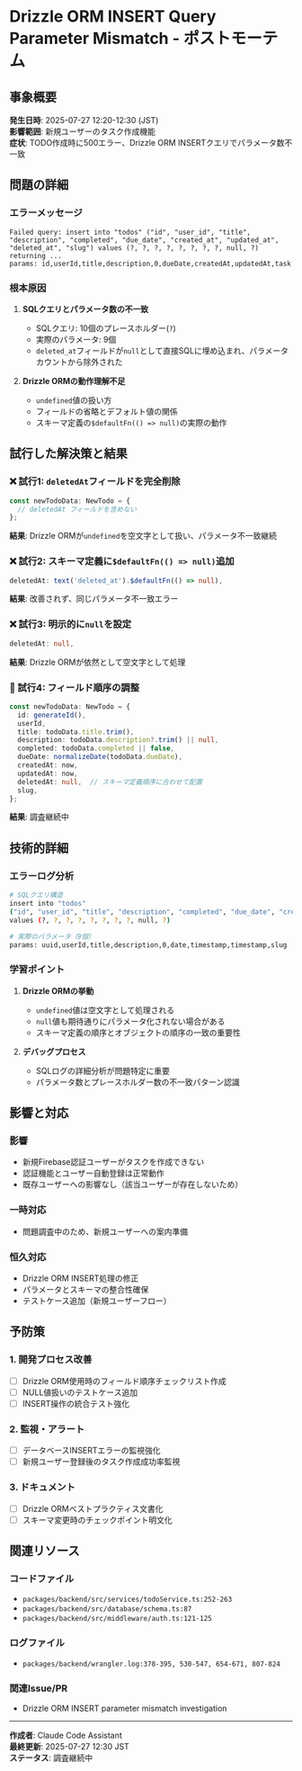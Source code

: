 # Drizzle ORM INSERT Query Parameter Mismatch - ポストモーテム

## 事象概要

**発生日時**: 2025-07-27 12:20-12:30 (JST)  
**影響範囲**: 新規ユーザーのタスク作成機能  
**症状**: TODO作成時に500エラー、Drizzle ORM INSERTクエリでパラメータ数不一致  

## 問題の詳細

### エラーメッセージ
```
Failed query: insert into "todos" ("id", "user_id", "title", "description", "completed", "due_date", "created_at", "updated_at", "deleted_at", "slug") values (?, ?, ?, ?, ?, ?, ?, ?, null, ?) returning ...
params: id,userId,title,description,0,dueDate,createdAt,updatedAt,task
```

### 根本原因
1. **SQLクエリとパラメータ数の不一致**
   - SQLクエリ: 10個のプレースホルダー(`?`)
   - 実際のパラメータ: 9個
   - `deleted_at`フィールドが`null`として直接SQLに埋め込まれ、パラメータカウントから除外された

2. **Drizzle ORMの動作理解不足**
   - `undefined`値の扱い方
   - フィールドの省略とデフォルト値の関係
   - スキーマ定義の`$defaultFn(() => null)`の実際の動作

## 試行した解決策と結果

### ❌ 試行1: `deletedAt`フィールドを完全削除
```typescript
const newTodoData: NewTodo = {
  // deletedAt フィールドを含めない
};
```
**結果**: Drizzle ORMが`undefined`を空文字として扱い、パラメータ不一致継続

### ❌ 試行2: スキーマ定義に`$defaultFn(() => null)`追加
```typescript
deletedAt: text('deleted_at').$defaultFn(() => null),
```
**結果**: 改善されず、同じパラメータ不一致エラー

### ❌ 試行3: 明示的に`null`を設定
```typescript
deletedAt: null,
```
**結果**: Drizzle ORMが依然として空文字として処理

### 🔄 試行4: フィールド順序の調整
```typescript
const newTodoData: NewTodo = {
  id: generateId(),
  userId,
  title: todoData.title.trim(),
  description: todoData.description?.trim() || null,
  completed: todoData.completed || false,
  dueDate: normalizeDate(todoData.dueDate),
  createdAt: now,
  updatedAt: now,
  deletedAt: null,  // スキーマ定義順序に合わせて配置
  slug,
};
```
**結果**: 調査継続中

## 技術的詳細

### エラーログ分析
```bash
# SQLクエリ構造
insert into "todos" 
("id", "user_id", "title", "description", "completed", "due_date", "created_at", "updated_at", "deleted_at", "slug") 
values (?, ?, ?, ?, ?, ?, ?, ?, null, ?)

# 実際のパラメータ（9個）
params: uuid,userId,title,description,0,date,timestamp,timestamp,slug
```

### 学習ポイント
1. **Drizzle ORMの挙動**
   - `undefined`値は空文字として処理される
   - `null`値も期待通りにパラメータ化されない場合がある
   - スキーマ定義の順序とオブジェクトの順序の一致の重要性

2. **デバッグプロセス**
   - SQLログの詳細分析が問題特定に重要
   - パラメータ数とプレースホルダー数の不一致パターン認識

## 影響と対応

### 影響
- 新規Firebase認証ユーザーがタスクを作成できない
- 認証機能とユーザー自動登録は正常動作
- 既存ユーザーへの影響なし（該当ユーザーが存在しないため）

### 一時対応
- 問題調査中のため、新規ユーザーへの案内準備

### 恒久対応
- Drizzle ORM INSERT処理の修正
- パラメータとスキーマの整合性確保
- テストケース追加（新規ユーザーフロー）

## 予防策

### 1. 開発プロセス改善
- [ ] Drizzle ORM使用時のフィールド順序チェックリスト作成
- [ ] NULL値扱いのテストケース追加
- [ ] INSERT操作の統合テスト強化

### 2. 監視・アラート
- [ ] データベースINSERTエラーの監視強化
- [ ] 新規ユーザー登録後のタスク作成成功率監視

### 3. ドキュメント
- [ ] Drizzle ORMベストプラクティス文書化
- [ ] スキーマ変更時のチェックポイント明文化

## 関連リソース

### コードファイル
- `packages/backend/src/services/todoService.ts:252-263`
- `packages/backend/src/database/schema.ts:87`
- `packages/backend/src/middleware/auth.ts:121-125`

### ログファイル
- `packages/backend/wrangler.log:378-395, 530-547, 654-671, 807-824`

### 関連Issue/PR
- Drizzle ORM INSERT parameter mismatch investigation

---

**作成者**: Claude Code Assistant  
**最終更新**: 2025-07-27 12:30 JST  
**ステータス**: 調査継続中